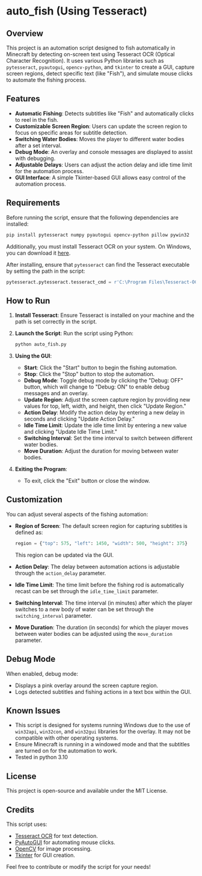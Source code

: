 
# auto_fish (Using Tesseract)

## Overview

This project is an automation script designed to fish automatically in Minecraft by detecting on-screen text using Tesseract OCR (Optical Character Recognition). It uses various Python libraries such as `pytesseract`, `pyautogui`, `opencv-python`, and `tkinter` to create a GUI, capture screen regions, detect specific text (like "Fish"), and simulate mouse clicks to automate the fishing process.

## Features

- **Automatic Fishing**: Detects subtitles like "Fish" and automatically clicks to reel in the fish.
- **Customizable Screen Region**: Users can update the screen region to focus on specific areas for subtitle detection.
- **Switching Water Bodies**: Moves the player to different water bodies after a set interval.
- **Debug Mode**: An overlay and console messages are displayed to assist with debugging.
- **Adjustable Delays**: Users can adjust the action delay and idle time limit for the automation process.
- **GUI Interface**: A simple Tkinter-based GUI allows easy control of the automation process.

## Requirements

Before running the script, ensure that the following dependencies are installed:

```bash
pip install pytesseract numpy pyautogui opencv-python pillow pywin32
```

Additionally, you must install Tesseract OCR on your system. On Windows, you can download it [here](https://github.com/tesseract-ocr/tesseract/wiki).

After installing, ensure that `pytesseract` can find the Tesseract executable by setting the path in the script:
```python
pytesseract.pytesseract.tesseract_cmd = r'C:\Program Files\Tesseract-OC\tesseract.exe'
```

## How to Run

1. **Install Tesseract**: 
   Ensure Tesseract is installed on your machine and the path is set correctly in the script.
   
2. **Launch the Script**: 
   Run the script using Python:

   ```bash
   python auto_fish.py
   ```

3. **Using the GUI**:
    - **Start**: Click the "Start" button to begin the fishing automation.
    - **Stop**: Click the "Stop" button to stop the automation.
    - **Debug Mode**: Toggle debug mode by clicking the "Debug: OFF" button, which will change to "Debug: ON" to enable debug messages and an overlay.
    - **Update Region**: Adjust the screen capture region by providing new values for top, left, width, and height, then click "Update Region."
    - **Action Delay**: Modify the action delay by entering a new delay in seconds and clicking "Update Action Delay."
    - **Idle Time Limit**: Update the idle time limit by entering a new value and clicking "Update Idle Time Limit."
    - **Switching Interval**: Set the time interval to switch between different water bodies.
    - **Move Duration**: Adjust the duration for moving between water bodies.

4. **Exiting the Program**:
   - To exit, click the "Exit" button or close the window.

## Customization

You can adjust several aspects of the fishing automation:

- **Region of Screen**: The default screen region for capturing subtitles is defined as:
  
  ```python
  region = {"top": 575, "left": 1450, "width": 500, "height": 375}
  ```
  This region can be updated via the GUI.

- **Action Delay**: The delay between automation actions is adjustable through the `action_delay` parameter.

- **Idle Time Limit**: The time limit before the fishing rod is automatically recast can be set through the `idle_time_limit` parameter.

- **Switching Interval**: The time interval (in minutes) after which the player switches to a new body of water can be set through the `switching_interval` parameter.

- **Move Duration**: The duration (in seconds) for which the player moves between water bodies can be adjusted using the `move_duration` parameter.

## Debug Mode

When enabled, debug mode:
- Displays a pink overlay around the screen capture region.
- Logs detected subtitles and fishing actions in a text box within the GUI.

## Known Issues

- This script is designed for systems running Windows due to the use of `win32api`, `win32con`, and `win32gui` libraries for the overlay. It may not be compatible with other operating systems.
- Ensure Minecraft is running in a windowed mode and that the subtitles are turned on for the automation to work.
- Tested in python 3.10

## License

This project is open-source and available under the MIT License.

## Credits
This script uses:

- [Tesseract OCR](https://github.com/UB-Mannheim/tesseract/wiki) for text detection.
- [PyAutoGUI](https://github.com/asweigart/pyautogui) for automating mouse clicks.
- [OpenCV](https://opencv.org/) for image processing.
- [Tkinter](https://wiki.python.org/moin/TkInter) for GUI creation.

Feel free to contribute or modify the script for your needs!
